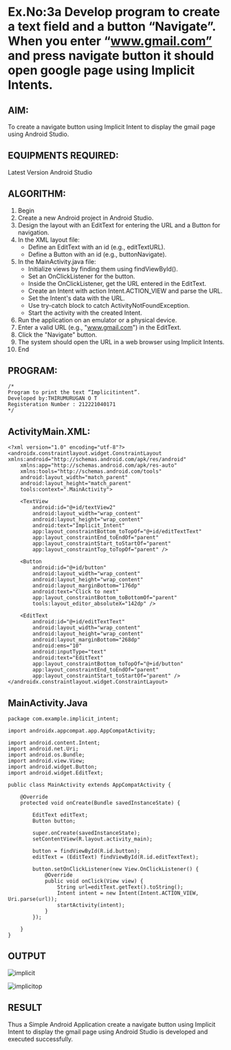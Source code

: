 # Ex.No:3a Develop program to create a text field and a button “Navigate”. When you enter “www.gmail.com” and press navigate button it should open google page using Implicit Intents.


## AIM:

To create a navigate button using Implicit Intent to display the gmail page using Android Studio.

## EQUIPMENTS REQUIRED:

Latest Version Android Studio

## ALGORITHM:

1. Begin
2. Create a new Android project in Android Studio.
3. Design the layout with an EditText for entering the URL and a Button for navigation.
4. In the XML layout file:
   - Define an EditText with an id (e.g., editTextURL).
   - Define a Button with an id (e.g., buttonNavigate).
5. In the MainActivity.java file:
   - Initialize views by finding them using findViewById().
   - Set an OnClickListener for the button.
   - Inside the OnClickListener, get the URL entered in the EditText.
   - Create an Intent with action Intent.ACTION_VIEW and parse the URL.
   - Set the Intent's data with the URL.
   - Use try-catch block to catch ActivityNotFoundException.
   - Start the activity with the created Intent.
6. Run the application on an emulator or a physical device.
7. Enter a valid URL (e.g., "www.gmail.com") in the EditText.
8. Click the "Navigate" button.
9. The system should open the URL in a web browser using Implicit Intents.
10. End




## PROGRAM:
```
/*
Program to print the text “Implicitintent”.
Developed by:THIRUMURUGAN O T
Registeration Number : 212221040171
*/
```
## ActivityMain.XML:
```
<?xml version="1.0" encoding="utf-8"?>
<androidx.constraintlayout.widget.ConstraintLayout xmlns:android="http://schemas.android.com/apk/res/android"
    xmlns:app="http://schemas.android.com/apk/res-auto"
    xmlns:tools="http://schemas.android.com/tools"
    android:layout_width="match_parent"
    android:layout_height="match_parent"
    tools:context=".MainActivity">

    <TextView
        android:id="@+id/textView2"
        android:layout_width="wrap_content"
        android:layout_height="wrap_content"
        android:text="Implicit_Intent"
        app:layout_constraintBottom_toTopOf="@+id/editTextText"
        app:layout_constraintEnd_toEndOf="parent"
        app:layout_constraintStart_toStartOf="parent"
        app:layout_constraintTop_toTopOf="parent" />

    <Button
        android:id="@+id/button"
        android:layout_width="wrap_content"
        android:layout_height="wrap_content"
        android:layout_marginBottom="176dp"
        android:text="Click to next"
        app:layout_constraintBottom_toBottomOf="parent"
        tools:layout_editor_absoluteX="142dp" />

    <EditText
        android:id="@+id/editTextText"
        android:layout_width="wrap_content"
        android:layout_height="wrap_content"
        android:layout_marginBottom="268dp"
        android:ems="10"
        android:inputType="text"
        android:text="EditText"
        app:layout_constraintBottom_toTopOf="@+id/button"
        app:layout_constraintEnd_toEndOf="parent"
        app:layout_constraintStart_toStartOf="parent" />
</androidx.constraintlayout.widget.ConstraintLayout>
```
## MainActivity.Java
```
package com.example.implicit_intent;

import androidx.appcompat.app.AppCompatActivity;

import android.content.Intent;
import android.net.Uri;
import android.os.Bundle;
import android.view.View;
import android.widget.Button;
import android.widget.EditText;

public class MainActivity extends AppCompatActivity {

    @Override
    protected void onCreate(Bundle savedInstanceState) {

        EditText editText;
        Button button;

        super.onCreate(savedInstanceState);
        setContentView(R.layout.activity_main);

        button = findViewById(R.id.button);
        editText = (EditText) findViewById(R.id.editTextText);

        button.setOnClickListener(new View.OnClickListener() {
            @Override
            public void onClick(View view) {
                String url=editText.getText().toString();
                Intent intent = new Intent(Intent.ACTION_VIEW, Uri.parse(url));
                startActivity(intent);
            }
        });

    }
}
```
## OUTPUT

![implicit](https://github.com/Thirualpha/ImplicitIntent-MAD/assets/113031702/fb65fd65-2683-4cae-bfbb-2ab7f75d9447)



![implicitop](https://github.com/Thirualpha/ImplicitIntent-MAD/assets/113031702/e16b0228-67f8-4558-90e1-b93bb8ea53d5)







## RESULT
Thus a Simple Android Application create a navigate button using Implicit Intent to display the gmail page using Android Studio is developed and executed successfully.


